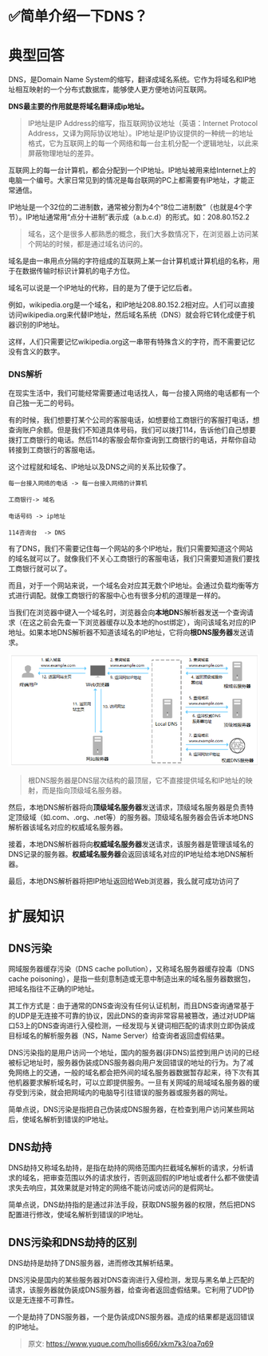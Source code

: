 # ✅简单介绍一下DNS？

# 典型回答


DNS，是Domain Name System的缩写，翻译成域名系统。它作为将域名和IP地址相互映射的一个分布式数据库，能够使人更方便地访问互联网。



**DNS最主要的作用就是将域名翻译成ip地址。**



> IP地址是IP Address的缩写，指互联网协议地址（英语：Internet Protocol Address，又译为网际协议地址）。IP地址是IP协议提供的一种统一的地址格式，它为互联网上的每一个网络和每一台主机分配一个逻辑地址，以此来屏蔽物理地址的差异。
>



互联网上的每一台计算机，都会分配到一个IP地址。IP地址被用来给Internet上的电脑一个编号。大家日常见到的情况是每台联网的PC上都需要有IP地址，才能正常通信。



IP地址是一个32位的二进制数，通常被分割为4个“8位二进制数”（也就是4个字节）。IP地址通常用“点分十进制”表示成（a.b.c.d）的形式。如：208.80.152.2



> 域名，这个是很多人都熟悉的概念，我们大多数情况下，在浏览器上访问某个网站的时候，都是通过域名访问的。
>



域名是由一串用点分隔的字符组成的互联网上某一台计算机或计算机组的名称，用于在数据传输时标识计算机的电子方位。



域名可以说是一个IP地址的代称，目的是为了便于记忆后者。



例如，wikipedia.org是一个域名，和IP地址208.80.152.2相对应。人们可以直接访问wikipedia.org来代替IP地址，然后域名系统（DNS）就会将它转化成便于机器识别的IP地址。



这样，人们只需要记忆wikipedia.org这一串带有特殊含义的字符，而不需要记忆没有含义的数字。



### DNS解析
在现实生活中，我们可能经常需要通过电话找人，每一台接入网络的电话都有一个自己独一无二的号码。



有的时候，我们想要打某个公司的客服电话，如想要给工商银行的客服打电话，想查询账户余额。但是我们不知道具体号码，我们可以拨打114，告诉他们自己想要拨打工商银行的电话。然后114的客服会帮你查询到工商银行的电话，并帮你自动转接到工商银行的客服电话。



这个过程就和域名、IP地址以及DNS之间的关系比较像了。



    每一台接入网络的电话 -> 每一台接入网络的计算机

    工商银行-> 域名

    电话号码 -> ip地址

    114咨询台  -> DNS



有了DNS，我们不需要记住每一个网站的多个IP地址，我们只需要知道这个网站的域名就可以了。就像我们不关心工商银行的客服电话，我们只需要知道我们要找工商银行就可以了。



而且，对于一个网站来说，一个域名会对应其无数个IP地址。会通过负载均衡等方式进行调配。就像工商银行的客服中心也有很多分机的道理是一样的。



当我们在浏览器中键入一个域名时，浏览器会向**本地DN**S解析器发送一个查询请求（在这之前会先查一下浏览器缓存以及本地的host绑定），询问该域名对应的IP地址。如果本地DNS解析器不知道该域名的IP地址，它将向**根DNS服务器**发送请求。



![1720245580439-beddbce7-907b-47d1-bcd6-bf9319eb575f.png](./img/7Lk7tGjrXlSiy8Ch/1720245580439-beddbce7-907b-47d1-bcd6-bf9319eb575f-793564.png)



> 根DNS服务器是DNS层次结构的最顶层，它不直接提供域名和IP地址的映射，而是指向顶级域名服务器。
>



然后，本地DNS解析器将向**顶级域名服务器**发送请求，顶级域名服务器是负责特定顶级域（如.com、.org、.net等）的服务器。顶级域名服务器会告诉本地DNS解析器该域名对应的权威域名服务器。



接着，本地DNS解析器将向**权威域名服务器**发送请求，该服务器是管理该域名的DNS记录的服务器。**权威域名服务器**会返回该域名对应的IP地址给本地DNS解析器。



最后，本地DNS解析器将把IP地址返回给Web浏览器，我么就可成功访问了



# 扩展知识


## DNS污染


网域服务器缓存污染（DNS cache pollution），又称域名服务器缓存投毒（DNS cache poisoning），是指一些刻意制造或无意中制造出来的域名服务器数据包，把域名指往不正确的IP地址。



其工作方式是：由于通常的DNS查询没有任何认证机制，而且DNS查询通常基于的UDP是无连接不可靠的协议，因此DNS的查询非常容易被篡改，通过对UDP端口53上的DNS查询进行入侵检测，一经发现与关键词相匹配的请求则立即伪装成目标域名的解析服务器（NS，Name Server）给查询者返回虚假结果。



DNS污染指的是用户访问一个地址，国内的服务器(非DNS)监控到用户访问的已经被标记地址时，服务器伪装成DNS服务器向用户发回错误的地址的行为。为了减免网络上的交通，一般的域名都会把外间的域名服务器数据暂存起来，待下次有其他机器要求解析域名时，可以立即提供服务。一旦有关网域的局域域名服务器的缓存受到污染，就会把网域内的电脑导引往错误的服务器或服务器的网址。



简单点说，DNS污染是指把自己伪装成DNS服务器，在检查到用户访问某些网站后，使域名解析到错误的IP地址。





## DNS劫持


DNS劫持又称域名劫持，是指在劫持的网络范围内拦截域名解析的请求，分析请求的域名，把审查范围以外的请求放行，否则返回假的IP地址或者什么都不做使请求失去响应，其效果就是对特定的网络不能访问或访问的是假网址。



简单点说，DNS劫持指的是通过非法手段，获取DNS服务器的权限，然后把DNS配置进行修改，使域名解析到错误的IP地址。



## DNS污染和DNS劫持的区别


DNS劫持是劫持了DNS服务器，进而修改其解析结果。



DNS污染是国内的某些服务器对DNS查询进行入侵检测，发现与黑名单上匹配的请求，该服务器就伪装成DNS服务器，给查询者返回虚假结果。它利用了UDP协议是无连接不可靠性。



一个是劫持了DNS服务器，一个是伪装成DNS服务器。造成的结果都是返回错误的IP地址。





> 原文: <https://www.yuque.com/hollis666/xkm7k3/oa7q69>